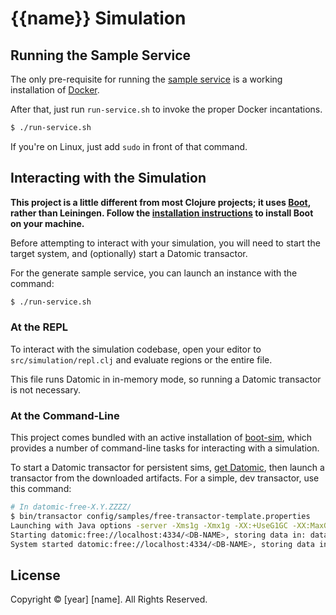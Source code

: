 # {{name}} Simulation

## Running the Sample Service

The only pre-requisite for running the [sample service](https://github.com/homegrownlabs/sim-sample-service) is a working
installation of [Docker](https://docs.docker.com/).

After that, just run `run-service.sh` to invoke the proper Docker incantations.

```sh
$ ./run-service.sh
```

If you're on Linux, just add `sudo` in front of that command.

## Interacting with the Simulation

**This project is a little different from most Clojure projects; it uses
[Boot](http://boot-clj.com/), rather than Leiningen. Follow the [installation
instructions](https://github.com/boot-clj/boot#install) to install Boot on your
machine.**

Before attempting to interact with your simulation, you will need to start the
target system, and (optionally) start a Datomic transactor.

For the generate sample service, you can launch an instance with the command:

```sh
$ ./run-service.sh
```

### At the REPL

To interact with the simulation codebase, open your editor to
`src/simulation/repl.clj` and evaluate regions or the entire file.

This file runs Datomic in in-memory mode, so running a Datomic transactor is
not necessary.

### At the Command-Line

This project comes bundled with an active installation of
[boot-sim](https://github.com/homegrownlabs/boot-sim), which provides a number
of command-line tasks for interacting with a simulation.

To start a Datomic transactor for persistent sims, [get
Datomic](http://www.datomic.com/get-datomic.html), then launch a transactor
from the downloaded artifacts. For a simple, dev transactor, use this command:

```sh
# In datomic-free-X.Y.ZZZZ/
$ bin/transactor config/samples/free-transactor-template.properties
Launching with Java options -server -Xms1g -Xmx1g -XX:+UseG1GC -XX:MaxGCPauseMillis=50
Starting datomic:free://localhost:4334/<DB-NAME>, storing data in: data ...
System started datomic:free://localhost:4334/<DB-NAME>, storing data in: data
```

## License

Copyright © [year] [name]. All Rights Reserved.
